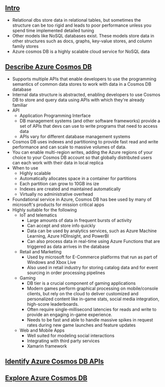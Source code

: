 ## [Intro](https://learn.microsoft.com/en-us/training/modules/explore-non-relational-data-stores-azure/1-introduction)
- Relational dbs store data in relational tables, but sometimes the structure can be too rigid and leads to poor performance unless you spend time implemented detailed tuning
- Other models like NoSQL databases exist. These models store data in other structures such as docs, graphs, key-value stores, and column family stores
- Azure cosmos DB is a highly scalable cloud service for NoSQL data

## [Describe Azure Cosmos DB](https://learn.microsoft.com/en-us/training/modules/explore-non-relational-data-stores-azure/2-describe-azure-cosmos-db)
- Supports multiple APIs that enable developers to use the programming semantics of common data stores to work with data in a Cosmos DB database
- Internal data structure is abstracted, enabling developers to use Cosmos DB to store and query data using APIs with which they're already familiar
- API 
    - Application Programming Interface
    - DB management systems (and other software frameworks) provide a set of APIs that devs can use to write programs that need to access data
    - APIs vary for different database management systems
- Cosmos DB uses indexes and partitioning to provide fast read and write performance and can scale to massive volumes of data. 
- You can enable multi-region writes, adding the Azure regions of your choice to your Cosmos DB account so that globally distributed users can each work with their data in local replica
- When to use
    - Highly scalable
    - Automatically allocates space in a container for partitions
    - Each partition can grow to 10GB ins ize
    - Indexes are created and maintained automatically
    - Virtually no administrative overhead
- Foundational service in Azure, Cosmos DB has bee used by many of microsoft's products for mission critical apps
- Highly suitable for the following
    - IoT and telematics
        - Large amounts of data in frequent bursts of activity
        - Can accept and store info quickly
        - Data can be used by analytics services, such as Azure Machine Learning, Azure HDInsight, and PowerBI
        - Can also process data in real-time using Azure Functions that are triggered as data arrives in the database
    - Retail and Marketing
        - Used by microsoft for E-Commerce platforms that run as part of Windows and Xbox Live
        - Also used in retail industry for storing catalog data and for event sourcing in order processing pipelines
    - Gaming
        - DB tier is a crucial component of gaming applications
        - Modern games perform graphical processing on mobile/console clients, but rely on the cloud to deliver customized and personalized content like in-game stats, social media integration, high-score leaderboards.
        - Often require single-millisecond latencies for reads and write to provide an engaging in-game experience.
        - Needs to be fast and able to handle massive spikes in request rates during new game launches and feature updates
    - Web and Mobile Apps
        - Well suited for modeling social interactions
        - Integrating with third party services
        - Xamarin framework 


## [Identify Azure Cosmos DB APIs]()

## [Explore Azure Cosmos DB]()
